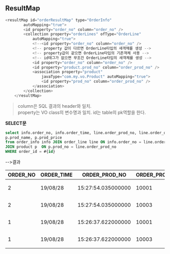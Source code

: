 
## ResultMap
```java
<resultMap id="orderResultMap" type="OrderInfo"
		autoMapping="true">
		<id property="order_no" column="order_no" />
		<collection property="orderLines" ofType="OrderLine"
			autoMapping="true">
			<!--<id property="order_no" column="order_no" />
			<!-- property 값이 다르면 OrderLine타입의 새객채를 생성 -->
			<!-- property값이 같으면 OrderLine타입의 기존객체 사용 -->
			<!-- id태그가 없으면 무조건 OrderLine타입의 새객체를 생성 -->
			<id property="order_no" column="order_no" />
			<id property="product.prod_no" column="order_prod_no" />		
			<association property="product"
				javaType="com.my.vo.Product" autoMapping="true">
				<id property="prod_no" column="order_prod_no" />
			</association>
		</collection>
	</resultMap>
```

>  column은 SQL 결과의 header와 일치.  
>  property는 VO class의 변수명과 일치.    id는
> table의 pk역할을 한다.

 
**SELECT문**
```sql
select info.order_no, info.order_time, line.order_prod_no, line.order_quantity,
p.prod_name, p.prod_price
from order_info info JOIN order_line line ON info.order_no = line.order_no
JOIN product p  ON p.prod_no = line.order_prod_no
WHERE order_id = #{id}
```

-->결과

| ORDER_NO |ORDER_TIME  |ORDER_PROD_NO  |ORDER_PROD_QUANTITY  |PROD_NAME|PROD_PRICE|
|--|--|--|--|--|--|
2|	19/08/28 |15:27:54.035000000|10001|	2|플로랄 스타벅스 더블 샷|	3000
2|	19/08/28 |15:27:54.035000000|	10003	|3	|나이트로 쇼콜라|	4000
1|	19/08/28 |15:26:37.622000000|	10001|	2	|플로랄 스타벅스 더블 샷|	3000
1	|19/08/28| 15:26:37.622000000	|10003	|3|	나이트로 쇼콜라|	4000

<!--stackedit_data:
eyJoaXN0b3J5IjpbLTI1MDU3NzAyLC02NzExMTU3MDIsMTc0NT
c3Mzc0NiwtNDE0MjY0OTM5LC0yMTQzNzk3NDUyXX0=
-->
